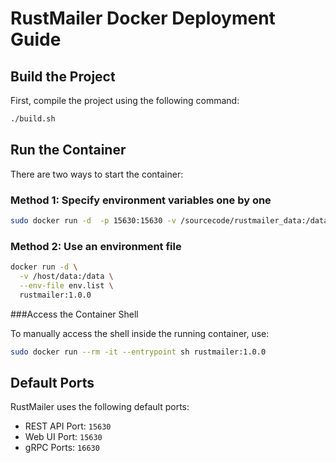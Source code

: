 # RustMailer Docker Deployment Guide

## Build the Project
First, compile the project using the following command:

```bash
./build.sh
```
## Run the Container
There are two ways to start the container:

### Method 1: Specify environment variables one by one
```bash
sudo docker run -d  -p 15630:15630 -v /sourcecode/rustmailer_data:/data -e RUSTMAILER_ROOT_DIR=/data -u $(id -u youruser):$(id -g yourgroup) rustmailer:1.0.0
```

### Method 2: Use an environment file
```bash
docker run -d \
  -v /host/data:/data \
  --env-file env.list \
  rustmailer:1.0.0
```

###Access the Container Shell

To manually access the shell inside the running container, use:
```bash
sudo docker run --rm -it --entrypoint sh rustmailer:1.0.0
```
### 

## Default Ports
RustMailer uses the following default ports:
- REST API Port: `15630`
- Web UI Port: `15630`
- gRPC Ports: `16630`


